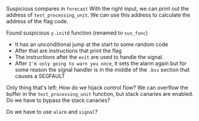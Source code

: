 Suspicious compares in `forecast`
With the right input, we can print out the address of `test_processing_unit`.
We can use this address to calculate the address of the flag code.

Found suspicious `y.init0` function (renamed to `sus_func`)
- It has an unconditional jump at the start to some random code
- After that are instructions that print the flag
- The instructions after the `exit` are used to handle the signal.
- After `I'm only going to warn you once`, it sets the alarm again but for some
  reason the signal handler is in the middle of the `.bss` section that causes a SEGFAULT

Only thing that's left: How do we hijack control flow?
We can overflow the buffer in the `test_processing_unit` function, but stack
canaries are enabled. Do we have to bypass the stack canaries?

Do we have to use `alarm` and `signal`?
